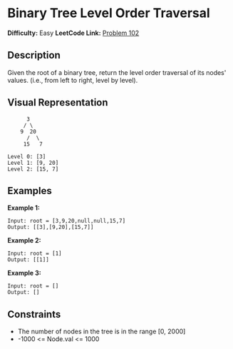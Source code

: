 # Binary Tree Level Order Traversal

**Difficulty:** Easy
**LeetCode Link:** [Problem 102](https://leetcode.com/problems/binary-tree-level-order-traversal/)

## Description
Given the root of a binary tree, return the level order traversal of its nodes' values. (i.e., from left to right, level by level).

## Visual Representation

```
      3
     / \
    9  20
      /  \
     15   7

Level 0: [3]
Level 1: [9, 20]
Level 2: [15, 7]
```

## Examples

**Example 1:**
```
Input: root = [3,9,20,null,null,15,7]
Output: [[3],[9,20],[15,7]]
```

**Example 2:**
```
Input: root = [1]
Output: [[1]]
```

**Example 3:**
```
Input: root = []
Output: []
```

## Constraints
- The number of nodes in the tree is in the range [0, 2000]
- -1000 <= Node.val <= 1000
